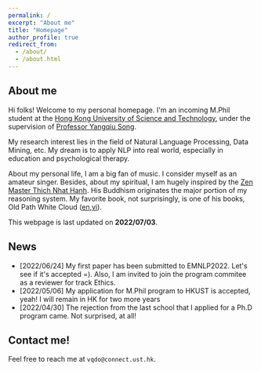 ```yaml
---
permalink: / 
excerpt: "About me"
title: "Homepage"
author_profile: true 
redirect_from:
  - /about/
  - /about.html
---
```


## About me

Hi folks! Welcome to my personal homepage.
I'm an incoming M.Phil student at the [Hong Kong University of Science and Technology](https://hkust.edu.hk/), under the supervision of [Professor Yangqiu Song](https://www.cse.ust.hk/~yqsong/). 

My research interest lies in the field of Natural Language Processing, Data Mining, etc. My dream is to apply NLP into real world, especially in education and psychological therapy.

About my personal life, I am a big fan of music. I consider myself as an amateur singer. Besides, about my spiritual, I am hugely inspired by the [Zen Master Thich Nhat Hanh](https://plumvillage.org/thich-nhat-hanh/). His Buddhism originates the major portion of my reasoning system. My favorite book, not surprisingly, is one of his books, Old Path White Cloud ([en](https://terebess.hu/zen/mesterek/Thich%20Nhat%20Hanh%20-%20Old%20Path%20White%20Clouds.pdf),[vi](https://thuvienhoasen.org/images/file/3GfDvp1G0QgQAHtP/duong-xua-may-trang.pdf)).

This webpage is last updated on **2022/07/03**.

## News

- [2022/06/24] My first paper has been submitted to EMNLP2022. Let's see if it's accepted =). Also, I am invited to join the program commitee as a reviewer for track Ethics.
- [2022/05/06] My application for M.Phil program to HKUST is accepted, yeah! I will remain in HK for two more years
- [2022/04/30] The rejection from the last school that I applied for a Ph.D program came. Not surprised, at all!

## Contact me!

Feel free to reach me at `vqdo@connect.ust.hk`. 